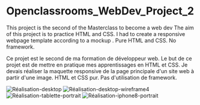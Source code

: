 # Openclassrooms_WebDev_Project_2
This project is the second of the Masterclass to become a web dev
The aim of this project is to practice HTML and CSS. I had to create a responsive webpage template according to a mockup .
Pure HTML and CSS. No framework.

Ce projet est le second de ma formation de développeur web.
Le but de ce projet est de mettre en pratique mes apprentissages en HTML et CSS. Je devais réaliser la maquette responsive de la page principale d'un site web à partir d'une image.
HTML et CSS pur. Pas d'utilisation de framework.

![Réalisation-desktop](https://user-images.githubusercontent.com/34679959/127388935-f314cc7c-340c-4c65-b9b2-57ebbb9298a7.jpg)
![Réalisation-desktop-wireframe4](https://user-images.githubusercontent.com/34679959/127389009-cbc976b1-1e17-458f-a5cb-c58c99bf2424.jpg)
![Réalisation-tablette-portrait](https://user-images.githubusercontent.com/34679959/127388930-2bf13f37-b756-4bd3-ba74-5d568a50ac44.png)
![Réalisation-iphone8-portrait](https://user-images.githubusercontent.com/34679959/127388921-ff7b1026-7720-42bf-ab6f-459904bb91e1.png)
